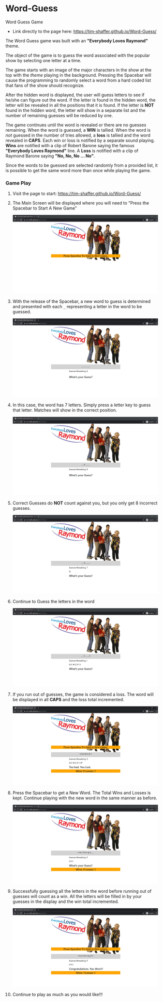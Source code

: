 # Word-Guess
Word Guess Game

* Link directly to the page here: https://tim-shaffer.github.io/Word-Guess/

The Word Guess game was built with an **"Everybody Loves Raymond"** theme.

The object of the game is to guess the word associated with the popular show by selecting one letter at a time. 

The game starts with an image of the major characters in the show at the top with the *theme* playing in the background. 
Pressing the Spacebar will cause the programming to randomly select a word from a hard coded list that fans of the show should recognize.

After the hidden word is displayed, the user will guess letters to see if he/she can figure out the word.  If the letter is found in the hidden word, the letter will be revealed in all the positions that it is found.  If the letter is **NOT** found in the hidden word, the letter will show in a separate list and the number of remaining guesses will be reduced by one.  

The game continues until the word is revealed or there are no guesses remaining.  When the word is guessed, a **WIN** is tallied.  When the word is *not* guessed in the number of tries allowed, a **loss** is tallied and the word revealed in **CAPS**.  Each win or loss is notified by a separate sound playing.  **Wins** are notified with a clip of Robert Barone saying the famous **"Everybody Loves Raymond"** line.  A **Loss** is notified with a clip of Raymond Barone saying **"No, No, No ... No"**. 

Since the words to be guessed are selected randomly from a provided list, it is possible to get the same word more than once while playing the game.

### Game Play

1. Visit the page to start:  https://tim-shaffer.github.io/Word-Guess/
1. The Main Screen will be displayed where you will need to "Press the Spacebar to Start A New Game"

    ![Image of Startup](./assets/images/Screenshots/Startup.jpg)

1. With the release of the Spacebar, a new word to guess is determined and presented with each `_` representing a letter in the word to be guessed.

	![Image of New Word](./assets/images/Screenshots/NewWord.jpg)

1. In this case, the word has 7 letters.  Simply press a letter key to guess that letter.  Matches will show in the correct position.

    ![Image of Correct Guess](./assets/images/Screenshots/CorrectGuess.jpg)

1. Correct Guesses do **NOT** count against you, but you only get 8 incorrect guesses.

    ![Image of Incorrect Guess](./assets/images/Screenshots/IncorrectGuess.jpg)

1. Continue to Guess the letters in the word 

    ![Image of Incorrect Guess 2](./assets/images/Screenshots/IncorrectGuess2.jpg)

1. If you run out of guesses, the game is considered a loss.  The word will be displayed in all **CAPS** and the loss total incremented.

    ![Image of Loss](./assets/images/Screenshots/Loss.jpg)

1. Press the Spacebar to get a New Word. The Total Wins and Losses is kept. Continue playing with the new word in the same manner as before.

    ![Image of Correct Guess 2](./assets/images/Screenshots/CorrectGuess2.jpg)

1. Successfully guessing all the letters in the word before running out of guesses will count as a win.  All the letters will be filled in by your guesses in the display and the win total incremented.

    ![Image of Win](./assets/images/Screenshots/Win.jpg)

1. Continue to play as much as you would like!!!


